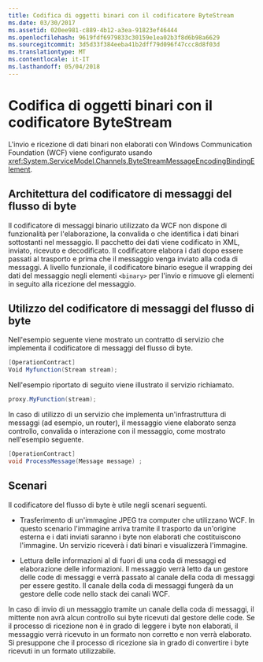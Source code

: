 ```yaml
---
title: Codifica di oggetti binari con il codificatore ByteStream
ms.date: 03/30/2017
ms.assetid: 020ee981-c889-4b12-a3ea-91823ef46444
ms.openlocfilehash: 9619fdf6979833c30159e1ea02b3f8d6b98a6629
ms.sourcegitcommit: 3d5d33f384eeba41b2dff79d096f47ccc8d8f03d
ms.translationtype: MT
ms.contentlocale: it-IT
ms.lasthandoff: 05/04/2018
---
```

# <a name="encoding-binary-objects-with-bytestream-encoder"></a>Codifica di oggetti binari con il codificatore ByteStream
L'invio e ricezione di dati binari non elaborati con Windows Communication Foundation (WCF) viene configurato usando <xref:System.ServiceModel.Channels.ByteStreamMessageEncodingBindingElement>.  
  
## <a name="byte-stream-message-encoder-architecture"></a>Architettura del codificatore di messaggi del flusso di byte  
 Il codificatore di messaggi binario utilizzato da WCF non dispone di funzionalità per l'elaborazione, la convalida o che identifica i dati binari sottostanti nel messaggio. Il pacchetto dei dati viene codificato in XML, inviato, ricevuto e decodificato. Il codificatore elabora i dati dopo essere passati al trasporto e prima che il messaggio venga inviato alla coda di messaggi. A livello funzionale, il codificatore binario esegue il wrapping dei dati del messaggio negli elementi `<binary>` per l'invio e rimuove gli elementi in seguito alla ricezione del messaggio.  
  
## <a name="using-the-byte-stream-message-encoder"></a>Utilizzo del codificatore di messaggi del flusso di byte  
 Nell'esempio seguente viene mostrato un contratto di servizio che implementa il codificatore di messaggi del flusso di byte.  
  
```csharp  
[OperationContract]  
Void Myfunction(Stream stream);  
```  
  
 Nell'esempio riportato di seguito viene illustrato il servizio richiamato.  
  
```csharp  
proxy.MyFunction(stream);  
```  
  
 In caso di utilizzo di un servizio che implementa un'infrastruttura di messaggi (ad esempio, un router), il messaggio viene elaborato senza controllo, convalida o interazione con il messaggio, come mostrato nell'esempio seguente.  
  
```csharp  
[OperationContract]  
void ProcessMessage(Message message) ;  
```  
  
## <a name="scenarios"></a>Scenari  
 Il codificatore del flusso di byte è utile negli scenari seguenti.  
  
-   Trasferimento di un'immagine JPEG tra computer che utilizzano WCF. In questo scenario l'immagine arriva tramite il trasporto da un'origine esterna e i dati inviati saranno i byte non elaborati che costituiscono l'immagine. Un servizio riceverà i dati binari e visualizzerà l'immagine.  
  
-   Lettura delle informazioni al di fuori di una coda di messaggi ed elaborazione delle informazioni. Il messaggio verrà letto da un gestore delle code di messaggi e verrà passato al canale della coda di messaggi per essere gestito. Il canale della coda di messaggi fungerà da un gestore delle code nello stack dei canali WCF.  
  
 In caso di invio di un messaggio tramite un canale della coda di messaggi, il mittente non avrà alcun controllo sui byte ricevuti dal gestore delle code. Se il processo di ricezione non è in grado di leggere i byte non elaborati, il messaggio verrà ricevuto in un formato non corretto e non verrà elaborato. Si presuppone che il processo di ricezione sia in grado di convertire i byte ricevuti in un formato utilizzabile.
